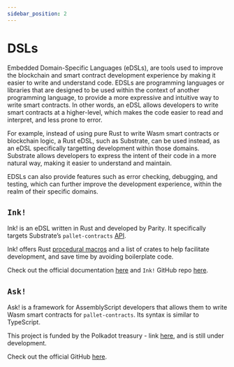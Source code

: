 ```yaml
---
sidebar_position: 2
---
```


# DSLs

Embedded Domain-Specific Languages (eDSLs), are tools used to improve the blockchain and smart contract development experience by making it easier to write and understand code. EDSLs are programming languages or libraries that are designed to be used within the context of another programming language, to provide a more expressive and intuitive way to write smart contracts. In other words, an eDSL allows developers to write smart contracts at a higher-level, which makes the code easier to read and interpret, and less prone to error.

For example, instead of using pure Rust to write Wasm smart contracts or blockchain logic, a Rust eDSL, such as Substrate, can be used instead, as an eDSL specifically targetting development within those domains. Substrate allows developers to express the intent of their code in a more natural way, making it easier to understand and maintain.

EDSLs can also provide features such as error checking, debugging, and testing, which can further improve the development experience, within the realm of their specific domains.

## `Ink!`

Ink! is an eDSL written in Rust and developed by Parity. It specifically targets Substrate’s `pallet-contracts` [API](https://docs.rs/pallet-contracts/latest/pallet_contracts/api_doc/trait.Current.html).

Ink! offers Rust [procedural macros](https://doc.rust-lang.org/reference/procedural-macros.html#procedural-macro-hygiene) and a list of crates to help facilitate development, and save time by avoiding boilerplate code.

Check out the official documentation [here](https://ink.substrate.io/why-rust-for-smart-contracts) and `Ink!` GitHub repo [here](https://github.com/paritytech/ink).

## `Ask!`

Ask! is a framework for AssemblyScript developers that allows them to write Wasm smart contracts for `pallet-contracts`. Its syntax is similar to TypeScript.

This project is funded by the Polkadot treasury - link [here](https://polkadot.polkassembly.io/post/949), and is still under development.

Check out the official GitHub [here](https://github.com/ask-lang/ask).
